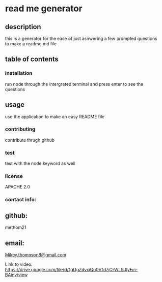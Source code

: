 # read me generator

## description

 this is a generator for the ease of just asnwering a few prompted questions to make a readme.md file

 ## table of contents

### installation

 run node through the intergrated terminal and press enter to see the questions

## usage

 use the application to make an easy README file

### contributing

 contribute thrugh github

 ### test

 test with the node keyword as well

 ### license

 APACHE 2.0

### contact info:

## github:

 methom21

## email:

 Mikey.thompson8@gmail.com

Link to video: https://drive.google.com/file/d/1gOgZdvxiQu0V1d7jOrWL9JIyFm-BAinv/view